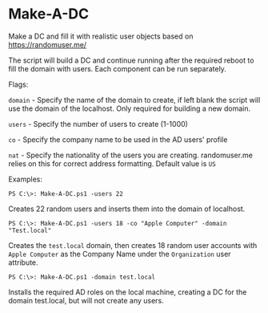 # Make-A-DC
Make a DC and fill it with realistic user objects based on https://randomuser.me/

The script will build a DC and continue running after the required reboot to fill the domain with users. Each component can be run separately.

Flags:

`domain` - Specify the name of the domain to create, if left blank the script will use the domain of the localhost. Only required for building a new domain.

`users` - Specify the number of users to create (1-1000)

`co` - Specify the company name to be used in the AD users' profile

`nat` - Specify the nationality of the users you are creating. randomuser.me relies on this for correct address formatting. Default value is `US`

Examples:

`PS C:\>: Make-A-DC.ps1 -users 22`

Creates 22 random users and inserts them into the domain of localhost.

`PS C:\>: Make-A-DC.ps1 -users 18 -co "Apple Computer" -domain "Test.local"`

Creates the `test.local` domain, then creates 18 random user accounts with `Apple Computer` as the Company Name under the `Organization` user attribute.

`PS C:\>: Make-A-DC.ps1 -domain test.local`

Installs the required AD roles on the local machine, creating a DC for the domain test.local, but will not create any users.
